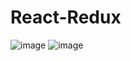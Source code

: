 ﻿# React-Redux
![image](https://github.com/timkmit/React-Redux/assets/75565352/0cda4036-f931-4144-b2da-f98abb63edf0)
![image](https://github.com/timkmit/React-Redux/assets/75565352/2bff6894-33ab-4ef5-832e-3c24077d21d4)
